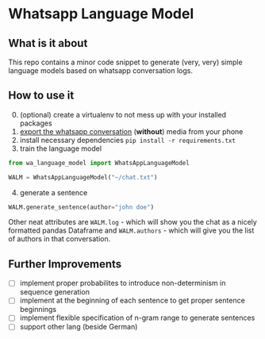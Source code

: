 # Whatsapp Language Model
## What is it about
This repo contains a minor code snippet to generate (very, very) simple language models based on whatsapp 
conversation logs.
## How to use it
0. (optional) create a virtualenv to not mess up with your installed packages
1. [export the whatsapp conversation](https://faq.whatsapp.com/en/android/23756533) (**without**) media from your phone
2. install necessary dependencies `pip install -r requirements.txt`
3. train the language model
``` python
from wa_language_model import WhatsAppLanguageModel

WALM = WhatsAppLanguageModel("~/chat.txt")
```
4. generate a sentence
```python
WALM.generate_sentence(author="john doe")
```

Other neat attributes are `WALM.log` - which will show you the chat as a nicely formatted pandas Dataframe
and `WALM.authors` - which will give you the list of authors in that conversation.
## Further Improvements
- [ ] implement proper probabilites to introduce non-determinism in sequence generation
- [ ] implement <START> at the beginning of each sentence to get proper sentence beginnings
- [ ] implement flexible specification of n-gram range to generate sentences
- [ ] support other lang (beside German)
